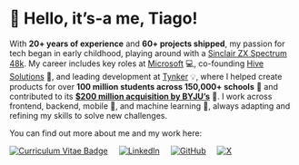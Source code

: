 # 👋 Hello, it’s-a me, Tiago!

With **20+ years of experience** and **60+ projects shipped**, my passion for tech began in early childhood, playing around with a [Sinclair ZX Spectrum 48k](https://www.youtube.com/watch?v=V0EfycbDhiw). My career includes key roles at [Microsoft](https://cv.tsilva.eu/#-microsoft) 💻, co-founding [Hive Solutions](https://cv.tsilva.eu/#-hive-solutions) 🐝, and leading development at [Tynker](https://cv.tsilva.eu/#-tynker) 💡, where I helped create products for over **100 million students across 150,000+ schools** 🏫 and contributed to its **[$200 million acquisition by BYJU’s](https://techcrunch.com/2021/09/16/byjus-acquires-coding-platform-tynker-for-200-million-in-us-expansion-push/)** 💼. I work across frontend, backend, mobile 📱, and machine learning 🤖, always adapting and refining my skills to solve new challenges.

You can find out more about me and my work here:

[<img src="https://img.shields.io/badge/-Curriculum%20Vitae-gray?style=for-the-badge&logo=readme&logoColor=white" alt="Curriculum Vitae Badge">](https://cv.tsilva.eu/)&nbsp;&nbsp;&nbsp;&nbsp;
[<img alt="LinkedIn" src="https://img.shields.io/badge/linkedin%20-%230A66C2.svg?&style=for-the-badge&logo=linkedin&logoColor=white"/>](https://www.linkedin.com/in/engtiagosilva/)&nbsp;&nbsp;&nbsp;&nbsp;
[<img alt="GitHub" src="https://img.shields.io/badge/github%20-%23181717.svg?&style=for-the-badge&logo=github&logoColor=white"/>](https://github.com/tsilva)&nbsp;&nbsp;&nbsp;&nbsp;
[<img alt="X" src="https://img.shields.io/badge/X-%23000000.svg?&style=for-the-badge&logo=X&logoColor=white"/>](https://twitter.com/tiagosilva)
